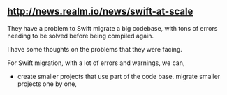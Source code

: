 

## http://news.realm.io/news/swift-at-scale

They have a problem to Swift migrate a big codebase, with tons of errors needing to be solved before being compiled again.

I have some thoughts on the problems that they were facing.

For Swift migration, with a lot of errors and warnings, we can,

* create smaller projects that use part of the code base. migrate smaller projects one by one,
